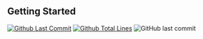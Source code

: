 ## Getting Started

[![Github Last Commit](https://img.shields.io/github/last-commit/LiteFiury/Hotel-Room-Reservation)](https:\\https://github.com/LiteFiury/Hotel-Room-Reservation)
[![Github Total Lines](https://tokei.ekzhang.com/b1/github/LiteFiury/Hotel-Room-Reservation)](https:\\https://github.com/LiteFiury/Hotel-Room-Reservation)
![GitHub last commit](https://img.shields.io/github/last-commit/Knight-Fiury/SketchUpdate)



